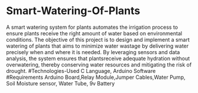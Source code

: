 # Smart-Watering-Of-Plants
A smart watering system for plants automates the irrigation process to ensure plants receive the right amount of water based on environmental conditions.
The objective of this project is to design and implement a smart watering of plants that aims to minimize water wastage by delivering water precisely when and where
it is needed. By leveraging sensors and data analysis, the system ensures that plantsreceive adequate hydration without overwatering, thereby conserving water
resources and mitigating the risk of drought.
#Technologies-Used
C Language, Arduino Software
#Requirements
Arduino Board,Relay Module,Jumper Cables,Water Pump, Soil Moisture sensor, Water Tube, 9v Battery


